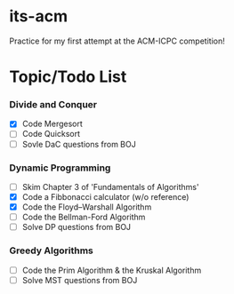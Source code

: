 # its-acm
Practice for my first attempt at the ACM-ICPC competition!

# Topic/Todo List

### Divide and Conquer
- [x] Code Mergesort
- [ ] Code Quicksort
- [ ] Sovle DaC questions from BOJ

### Dynamic Programming
- [ ] Skim Chapter 3 of 'Fundamentals of Algorithms'
- [x] Code a Fibbonacci calculator (w/o reference)
- [x] Code the Floyd–Warshall Algorithm
- [ ] Code the Bellman-Ford Algorithm
- [ ] Solve DP questions from BOJ

### Greedy Algorithms
- [ ] Code the Prim Algorithm & the Kruskal Algorithm
- [ ] Solve MST questions from BOJ
